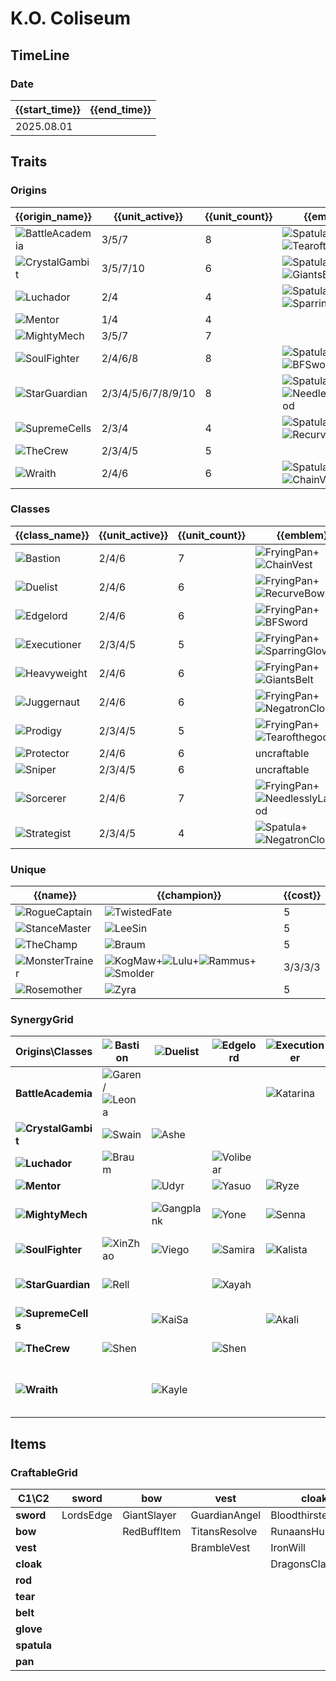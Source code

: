 # K.O. Coliseum

## TimeLine
### Date
| {{start_time}} | {{end_time}} |
| -              | -            |
| 2025.08.01     |              |

## Traits
### Origins
| {{origin_name}}                                               | {{unit_active}}    | {{unit_count}} | {{emblem}}                                                                                                          | {{desc}} |
| -                                                             | -                  | -              | -                                                                                                                   | -        |
| ![BattleAcademia](../tfttraits/icon/set15/BattleAcademia.svg) | 3/5/7              | 8              | ![Spatula](../tftitems/icon/set15/Spatula.png)+![Tearofthegoddess](../tftitems/icon/set15/Tearofthegoddess.png)     |          |
| ![CrystalGambit](../tfttraits/icon/set15/CrystalGambit.svg)   | 3/5/7/10           | 6              | ![Spatula](../tftitems/icon/set15/Spatula.png)+![GiantsBelt](../tftitems/icon/set15/GiantsBelt.png)                 |          |
| ![Luchador](../tfttraits/icon/set15/Luchador.svg)             | 2/4                | 4              | ![Spatula](../tftitems/icon/set15/Spatula.png)+![SparringGloves](../tftitems/icon/set15/SparringGloves.png)         |          |
| ![Mentor](../tfttraits/icon/set15/Mentor.svg)                 | 1/4                | 4              |                                                                                                                     |          |
| ![MightyMech](../tfttraits/icon/set15/MightyMech.svg)         | 3/5/7              | 7              |                                                                                                                     |          |
| ![SoulFighter](../tfttraits/icon/set15/SoulFighter.svg)       | 2/4/6/8            | 8              | ![Spatula](../tftitems/icon/set15/Spatula.png)+![BFSword](../tftitems/icon/set15/BFSword.png)                       |          |
| ![StarGuardian](../tfttraits/icon/set15/StarGuardian.svg)     | 2/3/4/5/6/7/8/9/10 | 8              | ![Spatula](../tftitems/icon/set15/Spatula.png)+![NeedlesslyLargeRod](../tftitems/icon/set15/NeedlesslyLargeRod.png) |          |
| ![SupremeCells](../tfttraits/icon/set15/SupremeCells.svg)     | 2/3/4              | 4              | ![Spatula](../tftitems/icon/set15/Spatula.png)+![RecurveBow](../tftitems/icon/set15/RecurveBow.png)                 |          |
| ![TheCrew](../tfttraits/icon/set15/TheCrew.svg)               | 2/3/4/5            | 5              |                                                                                                                     |          |
| ![Wraith](../tfttraits/icon/set15/Wraith.svg)                 | 2/4/6              | 6              | ![Spatula](../tftitems/icon/set15/Spatula.png)+![ChainVest](../tftitems/icon/set15/ChainVest.png)                   |          |

### Classes
| {{class_name}}                                          | {{unit_active}} | {{unit_count}} | {{emblem}}                                                                                                              | {{desc}} |
| -                                                       | -               | -              | -                                                                                                                       | -        |
| ![Bastion](../tfttraits/icon/set15/Bastion.svg)         | 2/4/6           | 7              | ![FryingPan](../tftitems/icon/set15/FryingPan.png)+![ChainVest](../tftitems/icon/set15/ChainVest.png)                   |          |
| ![Duelist](../tfttraits/icon/set15/Duelist.svg)         | 2/4/6           | 6              | ![FryingPan](../tftitems/icon/set15/FryingPan.png)+![RecurveBow](../tftitems/icon/set15/RecurveBow.png)                 |          |
| ![Edgelord](../tfttraits/icon/set15/Edgelord.svg)       | 2/4/6           | 6              | ![FryingPan](../tftitems/icon/set15/FryingPan.png)+![BFSword](../tftitems/icon/set15/BFSword.png)                       |          |
| ![Executioner](../tfttraits/icon/set15/Executioner.svg) | 2/3/4/5         | 5              | ![FryingPan](../tftitems/icon/set15/FryingPan.png)+![SparringGloves](../tftitems/icon/set15/SparringGloves.png)         |          |
| ![Heavyweight](../tfttraits/icon/set15/Heavyweight.svg) | 2/4/6           | 6              | ![FryingPan](../tftitems/icon/set15/FryingPan.png)+![GiantsBelt](../tftitems/icon/set15/GiantsBelt.png)                 |          |
| ![Juggernaut](../tfttraits/icon/set15/Juggernaut.svg)   | 2/4/6           | 6              | ![FryingPan](../tftitems/icon/set15/FryingPan.png)+![NegatronCloak](../tftitems/icon/set15/NegatronCloak.png)           |          |
| ![Prodigy](../tfttraits/icon/set15/Prodigy.svg)         | 2/3/4/5         | 5              | ![FryingPan](../tftitems/icon/set15/FryingPan.png)+![Tearofthegoddess](../tftitems/icon/set15/Tearofthegoddess.png)     |          |
| ![Protector](../tfttraits/icon/set15/Protector.svg)     | 2/4/6           | 6              | uncraftable                                                                                                             |          |
| ![Sniper](../tfttraits/icon/set15/Sniper.svg)           | 2/3/4/5         | 6              | uncraftable                                                                                                             |          |
| ![Sorcerer](../tfttraits/icon/set15/Sorcerer.svg)       | 2/4/6           | 7              | ![FryingPan](../tftitems/icon/set15/FryingPan.png)+![NeedlesslyLargeRod](../tftitems/icon/set15/NeedlesslyLargeRod.png) |          |
| ![Strategist](../tfttraits/icon/set15/Strategist.svg)   | 2/3/4/5         | 4              | ![Spatula](../tftitems/icon/set15/Spatula.png)+![NegatronCloak](../tftitems/icon/set15/NegatronCloak.png)               |          |

### Unique
| {{name}}                                                      | {{champion}}                                                                                                                                                                                      | {{cost}} |
| -                                                             | -                                                                                                                                                                                                 | -        |
| ![RogueCaptain](../tfttraits/icon/set15/RogueCaptain.svg)     | ![TwistedFate](../tftchampions/icon/set15/TwistedFate.jpg)                                                                                                                                        | 5        |
| ![StanceMaster](../tfttraits/icon/set15/StanceMaster.svg)     | ![LeeSin](../tftchampions/icon/set15/LeeSin.jpg)                                                                                                                                                  | 5        |
| ![TheChamp](../tfttraits/icon/set15/TheChamp.svg)             | ![Braum](../tftchampions/icon/set15/Braum.jpg)                                                                                                                                                    | 5        |
| ![MonsterTrainer](../tfttraits/icon/set15/MonsterTrainer.svg) | ![KogMaw](../tftchampions/icon/set15/KogMaw.jpg)+![Lulu](../tftchampions/icon/set15/Lulu.jpg)+![Rammus](../tftchampions/icon/set15/Rammus.jpg)+![Smolder](../tftchampions/icon/set15/Smolder.jpg) | 3/3/3/3  |
| ![Rosemother](../tfttraits/icon/set15/Rosemother.svg)         | ![Zyra](../tftchampions/icon/set15/Zyra.jpg)                                                                                                                                                      | 5        |

### SynergyGrid
| ****Origins\Classes****                                         | **![Bastion](../tfttraits/icon/set15/Bastion.svg)**                                           | **![Duelist](../tfttraits/icon/set15/Duelist.svg)**    | **![Edgelord](../tfttraits/icon/set15/Edgelord.svg)** | **![Executioner](../tfttraits/icon/set15/Executioner.svg)** | **![Heavyweight](../tfttraits/icon/set15/Heavyweight.svg)** | **![Juggernaut](../tfttraits/icon/set15/Juggernaut.svg)**                                       | **![Prodigy](../tfttraits/icon/set15/Prodigy.svg)**                                                     | **![Protector](../tfttraits/icon/set15/Protector.svg)** | **![Sniper](../tfttraits/icon/set15/Sniper.svg)**                                           | **![Sorcerer](../tfttraits/icon/set15/Sorcerer.svg)**                                           | **![Strategist](../tfttraits/icon/set15/Strategist.svg)** |
| -                                                               | -                                                                                             | -                                                      | -                                                     | -                                                           | -                                                           | -                                                                                               | -                                                                                                       | -                                                       | -                                                                                           | -                                                                                               | -                                                         |
| **BattleAcademia**                                              | ![Garen](../tftchampions/icon/set15/Garen.jpg)/![Leona](../tftchampions/icon/set15/Leona.jpg) |                                                        |                                                       | ![Katarina](../tftchampions/icon/set15/Katarina.jpg)        | ![Jayce](../tftchampions/icon/set15/Jayce.jpg)              |                                                                                                 | ![Ezreal](../tftchampions/icon/set15/Ezreal.jpg)/![Yuumi](../tftchampions/icon/set15/Yuumi.jpg)         | ![Rakan](../tftchampions/icon/set15/Rakan.jpg)          | ![Caitlyn](../tftchampions/icon/set15/Caitlyn.jpg)                                          |                                                                                                 |                                                           |
| **![CrystalGambit](../tfttraits/icon/set15/CrystalGambit.svg)** | ![Swain](../tftchampions/icon/set15/Swain.jpg)                                                | ![Ashe](../tftchampions/icon/set15/Ashe.jpg)           |                                                       |                                                             |                                                             | ![Vi](../tftchampions/icon/set15/Vi.jpg)                                                        | ![Syndra](../tftchampions/icon/set15/Syndra.jpg)                                                        | ![Janna](../tftchampions/icon/set15/Janna.jpg)          |                                                                                             | ![Swain](../tftchampions/icon/set15/Swain.jpg)                                                  | ![Janna](../tftchampions/icon/set15/Janna.jpg)            |
| **![Luchador](../tfttraits/icon/set15/Luchador.svg)**           | ![Braum](../tftchampions/icon/set15/Braum.jpg)                                                |                                                        | ![Volibear](../tftchampions/icon/set15/Volibear.jpg)  |                                                             |                                                             | ![DrMundo](../tftchampions/icon/set15/DrMundo.jpg)                                              |                                                                                                         |                                                         | ![Gnar](../tftchampions/icon/set15/Gnar.jpg)                                                |                                                                                                 |                                                           |
| **![Mentor](../tfttraits/icon/set15/Mentor.svg)**               |                                                                                               | ![Udyr](../tftchampions/icon/set15/Udyr.jpg)           | ![Yasuo](../tftchampions/icon/set15/Yasuo.jpg)        | ![Ryze](../tftchampions/icon/set15/Ryze.jpg)                | ![Kobuko](../tftchampions/icon/set15/Kobuko.jpg)            | ![Udyr](../tftchampions/icon/set15/Udyr.jpg)                                                    |                                                                                                         |                                                         |                                                                                             |                                                                                                 | ![Ryze](../tftchampions/icon/set15/Ryze.jpg)              |
| **![MightyMech](../tfttraits/icon/set15/MightyMech.svg)**       |                                                                                               | ![Gangplank](../tftchampions/icon/set15/Gangplank.jpg) | ![Yone](../tftchampions/icon/set15/Yone.jpg)          | ![Senna](../tftchampions/icon/set15/Senna.jpg)              | ![Aatrox](../tftchampions/icon/set15/Aatrox.jpg)            | ![Aatrox](../tftchampions/icon/set15/Aatrox.jpg)                                                |                                                                                                         |                                                         |                                                                                             | ![Karma](../tftchampions/icon/set15/Karma.jpg)/![Lucian](../tftchampions/icon/set15/Lucian.jpg) | ![JarvanIV](../tftchampions/icon/set15/JarvanIV.jpg)      |
| **![SoulFighter](../tfttraits/icon/set15/SoulFighter.svg)**     | ![XinZhao](../tftchampions/icon/set15/XinZhao.jpg)                                            | ![Viego](../tftchampions/icon/set15/Viego.jpg)         | ![Samira](../tftchampions/icon/set15/Samira.jpg)      | ![Kalista](../tftchampions/icon/set15/Kalista.jpg)          |                                                             | ![Naafiri](../tftchampions/icon/set15/Naafiri.jpg)/![Sett](../tftchampions/icon/set15/Sett.jpg) |                                                                                                         |                                                         |                                                                                             | ![Gwen](../tftchampions/icon/set15/Gwen.jpg)/![Lux](../tftchampions/icon/set15/Lux.jpg)         |                                                           |
| **![StarGuardian](../tfttraits/icon/set15/StarGuardian.svg)**   | ![Rell](../tftchampions/icon/set15/Rell.jpg)                                                  |                                                        | ![Xayah](../tftchampions/icon/set15/Xayah.jpg)        |                                                             | ![Poppy](../tftchampions/icon/set15/Poppy.jpg)              |                                                                                                 | ![Seraphine](../tftchampions/icon/set15/Seraphine.jpg)/![Syndra](../tftchampions/icon/set15/Syndra.jpg) | ![Neeko](../tftchampions/icon/set15/Neeko.jpg)          | ![Jinx](../tftchampions/icon/set15/Jinx.jpg)                                                | ![Ahri](../tftchampions/icon/set15/Ahri.jpg)                                                    |                                                           |
| **![SupremeCells](../tfttraits/icon/set15/SupremeCells.svg)**   |                                                                                               | ![KaiSa](../tftchampions/icon/set15/KaiSa.jpg)         |                                                       | ![Akali](../tftchampions/icon/set15/Akali.jpg)              | ![Darius](../tftchampions/icon/set15/Darius.jpg)            |                                                                                                 |                                                                                                         | ![Kennen](../tftchampions/icon/set15/Kennen.jpg)        |                                                                                             | ![Kennen](../tftchampions/icon/set15/Kennen.jpg)                                                |                                                           |
| **![TheCrew](../tfttraits/icon/set15/TheCrew.svg)**             | ![Shen](../tftchampions/icon/set15/Shen.jpg)                                                  |                                                        | ![Shen](../tftchampions/icon/set15/Shen.jpg)          |                                                             |                                                             |                                                                                                 |                                                                                                         | ![Malphite](../tftchampions/icon/set15/Malphite.jpg)    | ![Sivir](../tftchampions/icon/set15/Sivir.jpg)                                              |                                                                                                 | ![Ziggs](../tftchampions/icon/set15/Ziggs.jpg)            |
| **![Wraith](../tfttraits/icon/set15/Wraith.svg)**               |                                                                                               | ![Kayle](../tftchampions/icon/set15/Kayle.jpg)         |                                                       |                                                             | ![Zac](../tftchampions/icon/set15/Zac.jpg)                  |                                                                                                 | ![Malzahar](../tftchampions/icon/set15/Malzahar.jpg)                                                    | ![KSante](../tftchampions/icon/set15/KSante.jpg)        | ![Jhin](../tftchampions/icon/set15/Jhin.jpg)/![Varus](../tftchampions/icon/set15/Varus.jpg) |                                                                                                 |                                                           |

## Items
### CraftableGrid
| ****C1\C2**** | **sword** | **bow**     | **vest**      | **cloak**        | **rod**           | **tear**      | **belt**       | **glove**      | **spatula**          | **pan**           |
| -             | -         | -           | -             | -                | -                 | -             | -              | -              | -                    | -                 |
| **sword**     | LordsEdge | GiantSlayer | GuardianAngel | Bloodthirster    | HextechGunblade   | SpearofShojin | SteraksGage    | InfinityEdge   | SoulFighterEmblem    | EdgelordEmblem    |
| **bow**       |           | RedBuffItem | TitansResolve | RunaansHurricane | GuinsoosRageblade | VoidStaff     | NashorsTooth   | LastWhisper    | SupremeCellsEmblem   | DuelistEmblem     |
| **vest**      |           |             | BrambleVest   | IronWill         | Crownguard        | Fimbulwinter  | SunfireCape    | SteadfastHeart | WraithEmblem         | BastionEmblem     |
| **cloak**     |           |             |               | DragonsClaw      | IonicSpark        | AdaptiveHelm  | Evenshroud     | Quicksilver    | StrategistEmblem     | JuggernautEmblem  |
| **rod**       |           |             |               |                  | RabadonsDeathcap  | LudensEcho    | Morellonomicon | ArcaneGauntlet | StarGuardianEmblem   | SorcererEmblem    |
| **tear**      |           |             |               |                  |                   | BlueSentinel  | Redemption     | HandofJustice  | BattleAcademiaEmblem | ProdigyEmblem     |
| **belt**      |           |             |               |                  |                   |               | WarmogsArmor   | Guardbreaker   | CrystalGambitEmblem  | HeavyweightEmblem |
| **glove**     |           |             |               |                  |                   |               |                | ThiefsGloves   | LuchadorEmblem       | ExecutionerEmblem |
| **spatula**   |           |             |               |                  |                   |               |                |                | ForceofNature        | TacticiansCape    |
| **pan**       |           |             |               |                  |                   |               |                |                |                      | TacticiansShield  |